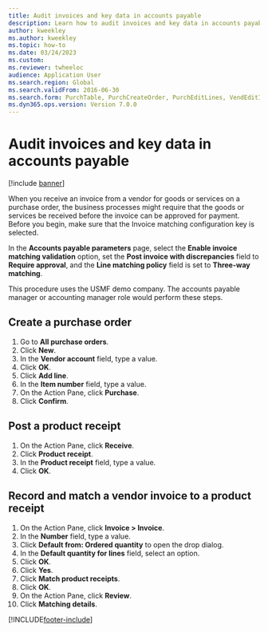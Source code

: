 ```yaml
--- 
title: Audit invoices and key data in accounts payable
description: Learn how to audit invoices and key data in accounts payable, including a step-by-step process for creating a purchase order.
author: kweekley
ms.author: kweekley
ms.topic: how-to
ms.date: 03/24/2023
ms.custom:
ms.reviewer: twheeloc   
audience: Application User  
ms.search.region: Global
ms.search.validFrom: 2016-06-30
ms.search.form: PurchTable, PurchCreateOrder, PurchEditLines, VendEditInvoice, VendEditInvoiceDefaultQuantityForLinesDropDialog,  VendJournalMatch_PackingSlip, VendInvoiceMatchingDetails
ms.dyn365.ops.version: Version 7.0.0 
---
```


# Audit invoices and key data in accounts payable

[!include [banner](../../includes/banner.md)]

When you receive an invoice from a vendor for goods or services on a purchase order, the business processes might require that the goods or services be received before the invoice can be approved for payment. Before you begin, make sure that the Invoice matching configuration key is selected. 

In the **Accounts payable parameters** page, select the **Enable invoice matching validation** option, set the **Post invoice with discrepancies** field to **Require approval**, and the **Line matching policy** field is set to **Three-way matching**.

This procedure uses the USMF demo company. The accounts payable manager or accounting manager role would perform these steps.


## Create a purchase order
1. Go to **All purchase orders**.
2. Click **New**.
3. In the **Vendor account** field, type a value.
4. Click **OK**.
5. Click **Add line**.
6. In the **Item number** field, type a value.
7. On the Action Pane, click **Purchase**.
8. Click **Confirm**.

## Post a product receipt
1. On the Action Pane, click **Receive**.
2. Click **Product receipt**.
3. In the **Product receipt** field, type a value.
4. Click **OK**.

## Record and match a vendor invoice to a product receipt
1. On the Action Pane, click **Invoice > Invoice**.
2. In the **Number** field, type a value.
3. Click **Default from: Ordered quantity** to open the drop dialog.
4. In the **Default quantity for lines** field, select an option.
5. Click **OK**.
6. Click **Yes**.
7. Click **Match product receipts**.
8. Click **OK**.
9. On the Action Pane, click **Review**.
10. Click **Matching details**.



[!INCLUDE[footer-include](../../../includes/footer-banner.md)]

